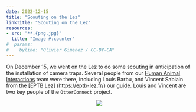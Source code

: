 ```yaml
---
date: 2022-12-15
title: "Scouting on the Lez"
linkTitle: "Scouting on the Lez"
resources:
- src: "**.{png,jpg}"
  title: "Image #:counter"
#  params:
#    byline: "Olivier Gimenez / CC-BY-CA"
---
```


On December 15, we went on the Lez to do some scouting in anticipation of the installation of camera traps. Several people from our [Human Animal Interactions](https://human-animal-interactions.github.io/) team were there, including Louis Barbu, and Vincent Sablain from the [EPTB Lez] (https://eptb-lez.fr/) our guide. Louis and Vincent are two key people of the `OtterConnect` project. 
<p align="center">
  <img src="reperage.png">
</p>

